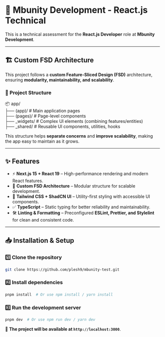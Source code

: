 # 🚀 Mbunity Development - React.js Technical

This is a technical assessment for the **React.js Developer** role at **Mbunity Development**.

---

## 🏗 Custom FSD Architecture

This project follows a **custom Feature-Sliced Design (FSD)** architecture, ensuring **modularity, maintainability, and scalability**.

### 📂 Project Structure

📦 app/  
 ├── (app)/ # Main application pages  
 ├── (pages)/ # Page-level components  
 ├── \_widgets/ # Complex UI elements (combining features/entities)  
 ├── \_shared/ # Reusable UI components, utilities, hooks

This structure helps **separate concerns** and **improve scalability**, making the app easy to maintain as it grows.

---

## ✨ Features

- ⚡ **Next.js 15 + React 19** – High-performance rendering and modern React features.
- 📂 **Custom FSD Architecture** – Modular structure for scalable development.
- 🎨 **Tailwind CSS + ShadCN UI** – Utility-first styling with accessible UI components.
- ✅ **TypeScript** – Static typing for better reliability and maintainability.
- 🛠 **Linting & Formatting** – Preconfigured **ESLint, Prettier, and Stylelint** for clean and consistent code.

---

## 📥 Installation & Setup

### 1️⃣ Clone the repository

```sh
git clone https://github.com/plesh9/mbunity-test.git
```

### 2️⃣ Install dependencies

```sh
pnpm install  # Or use npm install / yarn install
```

### 3️⃣ Run the development server

```sh
pnpm dev  # Or use npm run dev / yarn dev
```

🚀 **The project will be available at `http://localhost:3000`**.
